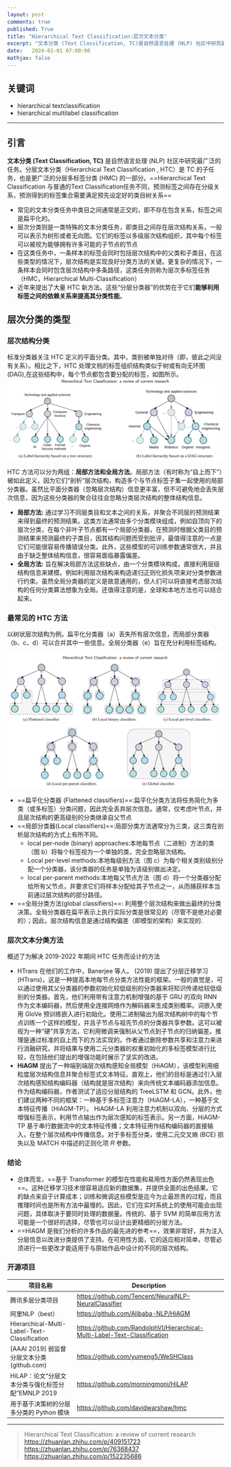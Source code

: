 ```yaml
---
layout: post
comments: true
published: True
title: "Hierarchical Text Classification:层次文本分类"
excerpt: "文本分类 (Text Classification, TC)是自然语言处理 (NLP) 社区中研究最广泛的任务。分层文本分类（Hierarchical Text Classification , HTC）是 TC 的子任务，也是更广泛的分层多标签分类 (HMC) 的一部分。Hierarchical Text Classification 与普通的Text Classification任务不同，预测标签之间存在分级关系，预测得到的标签集合需要满足预先设定好的类目树关系"
date:   2024-02-01 07:00:00
mathjax: false
---
```


## 关键词

- hierarchical textclassification
- hierarchical multilabel classification

* * *

## 引言

**文本分类 (Text Classification, TC)** 是自然语言处理 (NLP) 社区中研究最广泛的任务。分层文本分类（Hierarchical Text Classification , HTC）是 TC 的子任务，也是更广泛的分层多标签分类 (HMC) 的一部分。==Hierarchical Text Classification 与普通的Text Classification任务不同，预测标签之间存在分级关系，预测得到的标签集合需要满足预先设定好的类目树关系==

- 常见的文本分类任务中类目之间通常是正交的，即不存在包含关系，标签之间是扁平化的。
- 层次分类则是一类特殊的文本分类任务，即类目之间存在层次结构关系，一般可以表示为树形或者无向图。它们的标签以多级层次结构组织，其中每个标签可以被视为能够拥有许多可能的子节点的节点
- 在这类任务中，一条样本的标签会同时包括层次结构中的父类和子类目，在这些类型的情况下，层次结构是实现良好分类方法的关键。更复杂的情况下，一条样本会同时包含层次结构中多条路径，这类任务则称为层次多标签任务（HMC，Hierarchical Multi-Classification）
- 近年来提出了大量 HTC 新方法。这些“分层分类器”的优势在于它们**能够利用标签之间的依赖关系来提高其分类性能**。

## 层次分类的类型

### 层次结构分类

标准分类器关注 HTC 定义的平面分类。其中，类别被单独对待（即，彼此之间没有关系）。相比之下，HTC 处理文档的标签组织结构类似于树或有向无环图 (DAG),在这些结构中，每个节点都包含要分配的标签，如图所示。  
![分层结构的标签](https://github.com/Walker-DJ1/Walker-DJ1.github.io/blob/master/image_data/01Hierarchical%20Text%20Classification/fig1.png?raw=true)

HTC 方法可以分为两组：**局部方法和全局方法**。局部方法（有时称为“自上而下”）被如此定义，因为它们“剖析”层次结构，构造多个与节点标签子集一起使用的局部分类器。虽然比平面分类器（忽略层次结构）信息更丰富，但不可避免地会丢失层次信息，因为这些分类器的聚合往往会忽略分类层次结构的整体结构信息。

- **局部方法:** 通过学习不同层类目和文本之间的关系，并聚合不同层的预测结果来得到最终的预测结果。这类方法通常由多个分类模块组成，例如自顶向下的层次分类，在每个非叶子节点都有一个局部分类器，在预测时根据父类目的预测结果来预测最终的子类目，因其结构问题而受到批评，最值得注意的一点是它们可能很容易传播错误分类。此外，这些模型的可训练参数通常很大，并且由于缺乏整体结构信息，很容易面临暴露偏差。
- **全局方法:** 旨在解决局部方法这些缺点，由一个分类模块构成，直接利用层级结构信息来建模。例如利用层次结构来构造递归正则化损失项来对分类参数进行约束。虽然全局分类器的定义是故意通用的，但人们可以将直接考虑层次结构的任何分类算法想象为全局。还值得注意的是，全球和本地方法也可以结合起来。

### 最常见的 HTC 方法

以树状层次结构为例。扁平化分类器（a）丢失所有层次信息，而局部分类器（b、c、d）可以合并其中一些信息。全局分类器（e）旨在充分利用标签结构。

![分层结构的标签](https://github.com/Walker-DJ1/Walker-DJ1.github.io/blob/master/image_data/01Hierarchical%20Text%20Classification/fig2.png?raw=true)

- ==扁平化分类器 (Flattened classifiers)==:扁平化分类方法将任务简化为多类（或多标签）分类问题，因此完全丢弃层次信息。通常，仅考虑叶节点，并且层次结构的更高级别的分类继承自父节点
- ==局部分类器(Local classifiers)==:局部分类方法通常分为三类，这三类在剖析层次结构的方式上有所不同。
    - local per-node (binary) approaches:本地每节点（二进制）方法的类（图 b）将每个标签视为一个单独的类，完全忽略层次结构。
    - Local per-level methods:本地每级别方法（图 c）为每个相关类别级别分配一个分类器，该分类器的任务是单独为该级别做出决定。
    - local per-parent methods:本地每父节点方法（图 d）将一个分类器分配给所有父节点，并要求它们将样本分配给其子节点之一，从而捕获样本当前通过层次结构的部分路径。
- ==全局分类方法(global classifiers)==: 利用整个层次结构来做出最终的分类决策。全局分类器在扁平表示上执行实际分类是很常见的（尽管不是绝对必要的）；因此，层次结构信息是通过结构偏差（即模型的架构）来实现的.

### 层次文本分类方法

概述了为解决 2019-2022 年期间 HTC 任务而设计的方法

- HTrans 在他们的工作中，Banerjee 等人。 (2019) 提出了分层迁移学习 (HTrans)，这是一种提高本地每节点分类方法性能的框架。一般的直觉是，可以通过使用其父分类器的参数初始化较低级别的分类器来将知识传递给较低级别​​的分类器。首先，他们利用带有注意力机制增强的基于 GRU 的双向 RNN 作为文本编码器，然后使用全连接网络作为解码器来生成类别概率。词嵌入使用 GloVe 预训练嵌入进行初始化。使用二进制输出为层次结构树中的每个节点训练一个这样的模型，并且子节点与祖先节点的分类器共享参数。这可以被视为一种“硬”共享方法，它利用微调来强制从父节点到子节点的归纳偏差。推理是通过标准的自上而下的方法实现的。作者通过删除参数共享和注意力来进行消融研究，并将结果与​​使用二元分类器的权重初始化的多标签模型进行比较，在包括他们提出的增强功能时展示了坚实的改进。
- **HiAGM** 提出了一种端到端层次结构感知全局模型（HiAGM），该模型利用细粒度层次结构信息并聚合标签式文本特征。直观上，他们的目标是通过引入层次结构感知结构编码器（结构就是层次结构）来向传统文本编码器添加信息。作为结构编码器，作者测试了适应分层结构的 TreeLSTM 和 GCN。此外，他们建议两种不同的框架：一种基于多标签注意力（HiAGM-LA），一种基于文本特征传播（HiAGM-TP）。 HiAGM-LA 利用注意力机制以双向、分层的方式增强标签表示，利用节点输出作为层次感知的标签表示。另一方面，HiAGM-TP 基于串行数据流中的文本特征传播；文本特征用作结构编码器的直接输入，在整个层次结构中传播信息。对于多标签分类，使用二元交叉熵 (BCE) 损失以及 MATCH 中描述的正则化项 𝑅 参数。

### 结论

- 总体而言，==基于 Transformer 的模型在性能和易用性方面仍然表现出色==。这种迁移学习技术很容易适应新的数据集，并提供全面的出色结果。它的缺点来自于计算成本；训练和微调这些模型是迄今为止最昂贵的过程，而且推理时间也是所有方法中最慢的。因此，它们在实时系统上的使用可能会出现问题，具体取决于要同时处理的数据量。传统的、基于 SVM 的简单应用方法可能是一个很好的选择，尽管也可以设计出更精细的分层方法。
- ==HiAGM 是我们分析的许多作品的最先进的参考==，效果非常好，并为注入分层信息以改进分类提供了支持。在可用性方面，它的适应相对简单，尽管必须进行一些更改才能适用于与原始作品中设计的不同的层次结构。

### 开源项目

| 项目名称 | Description |
| --- | --- |
| 腾讯多层分类项目 |https://github.com/Tencent/NeuralNLP-NeuralClassifier |
| 阿里NLP（best） |https://github.com/Alibaba-NLP/HiAGM |
| Hierarchical-Multi-Label-Text-Classification | https://github.com/RandolphVI/Hierarchical-Multi-Label-Text-Classification|
| [AAAI 2019] 弱监督分层文本分类 (github.com) |https://github.com/yumeng5/WeSHClass|
| HiLAP：论文“分层文本分类与强化标签分配”EMNLP 2019 | https://github.com/morningmoni/HiLAP|
| 用于基于决策树的分层多分类的 Python 模块 | https://github.com/davidwarshaw/hmc |


* * *

> Hierarchical Text Classification: a review of current research  
> https://zhuanlan.zhihu.com/p/409151723  
> https://zhuanlan.zhihu.com/p/76368437  
> https://zhuanlan.zhihu.com/p/152235686
